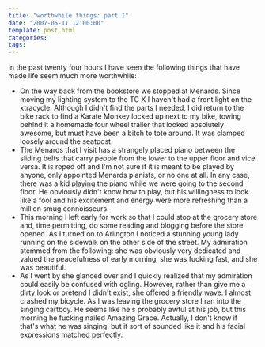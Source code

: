```yaml
---
title: "worthwhile things: part I"
date: "2007-05-11 12:00:00"
template: post.html
categories: 
tags: 
---
```


In the past twenty four hours I have seen the following things that have made life seem much more worthwhile: 

- On the way back from the bookstore we stopped at Menards. Since moving my lighting system to the TC X I haven't had a front light on the xtracycle. Although I didn't find the parts I needed, I did return to the bike rack to find a Karate Monkey locked up next to my bike, towing behind it a homemade four wheel trailer that looked absolutely awesome, but must have been a bitch to tote around. It was clamped loosely around the seatpost. 
- The Menards that I visit has a strangely placed piano between the sliding belts that carry people from the lower to the upper floor and vice versa. It is roped off and I'm not sure if it is meant to be played by anyone, only appointed Menards pianists, or no one at all. In any case, there was a kid playing the piano while we were going to the second floor. He obviously didn't know how to play, but his willingness to look like a fool and his excitement and energy were more refreshing than a million smug connoisseurs. 
- This morning I left early for work so that I could stop at the grocery store and, time permitting, do some reading and blogging before the store opened. As I turned on to Arlington I noticed a stunning young lady running on the sidewalk on the other side of the street. My admiration stemmed from the following: she was obviously very dedicated and valued the peacefulness of early morning, she was fucking fast, and she was beautiful. 
- As I went by she glanced over and I quickly realized that my admiration could easily be confused with ogling. However, rather than give me a dirty look or pretend I didn't exist, she offered a friendly wave. I almost crashed my bicycle. As I was leaving the grocery store I ran into the singing cartboy. He seems like he's probably awful at his job, but this morning he fucking nailed Amazing Grace. Actually, I don't know if that's what he was singing, but it sort of sounded like it and his facial expressions matched perfectly.